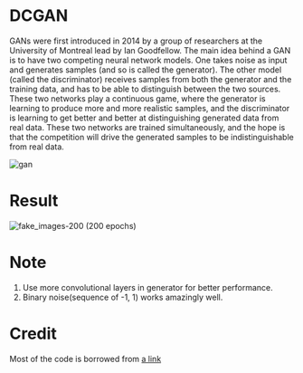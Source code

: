 # DCGAN

GANs were first introduced in 2014 by a group of researchers at the University of Montreal lead by Ian Goodfellow. 
The main idea behind a GAN is to have two competing neural network models. One takes noise as input and generates samples (and so is called the generator). The other model (called the discriminator) receives samples from both the generator and the training data, and has to be able to distinguish between the two sources. These two networks play a continuous game, where the generator is learning to produce more and more realistic samples, and the discriminator is learning to get better and better at distinguishing generated data from real data. These two networks are trained simultaneously, and the hope is that the competition will drive the generated samples to be indistinguishable from real data.

![gan](https://user-images.githubusercontent.com/28016169/27252801-a77cd8d8-5384-11e7-86ab-7604da5d5c21.png)

# Result
![fake_images-200](https://user-images.githubusercontent.com/28016169/27252817-1d2c8010-5385-11e7-91eb-95c277648f28.png)
(200 epochs)

# Note
1. Use more convolutional layers in generator for better performance.
2. Binary noise(sequence of -1, 1) works amazingly well.

# Credit
Most of the code is borrowed from [a link](https://github.com/yunjey/pytorch-tutorial/tree/master/tutorials/03-advanced/deep_convolutional_gan)
